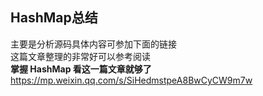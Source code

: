 HashMap总结
---
主要是分析源码具体内容可参加下面的链接  
这篇文章整理的非常好可以参考阅读  
**掌握 HashMap 看这一篇文章就够了**
https://mp.weixin.qq.com/s/SiHedmstpeA8BwCyCW9m7w
